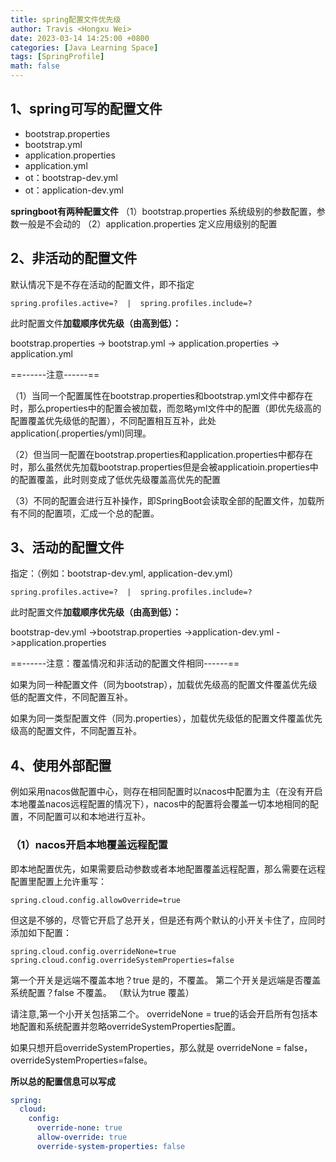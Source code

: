 ```yaml
---
title: spring配置文件优先级
author: Travis <Hongxu Wei>
date: 2023-03-14 14:25:00 +0800
categories: [Java Learning Space]
tags: [SpringProfile]
math: false
---
```


## 1、spring可写的配置文件

- bootstrap.properties
- bootstrap.yml
- application.properties
- application.yml
- ot：bootstrap-dev.yml
- ot：application-dev.yml

**springboot有两种配置文件**
（1）bootstrap.properties
系统级别的参数配置，参数一般是不会动的
（2）application.properties
定义应用级别的配置

## 2、非活动的配置文件

默认情况下是不存在活动的配置文件，即不指定

```prop
spring.profiles.active=?  |  spring.profiles.include=?
```

此时配置文件**加载顺序优先级（由高到低）：**

bootstrap.properties -> bootstrap.yml -> application.properties -> application.yml

==------注意------==

（1）当同一个配置属性在bootstrap.properties和bootstrap.yml文件中都存在时，那么properties中的配置会被加载，而忽略yml文件中的配置（即优先级高的配置覆盖优先级低的配置），不同配置相互互补，此处application(.properties/yml)同理。

（2）但当同一配置在bootstrap.properties和application.properties中都存在时，那么虽然优先加载bootstrap.properties但是会被applicatioin.properties中的配置覆盖，此时则变成了低优先级覆盖高优先的配置

（3）不同的配置会进行互补操作，即SpringBoot会读取全部的配置文件，加载所有不同的配置项，汇成一个总的配置。

## 3、活动的配置文件

指定：（例如：bootstrap-dev.yml, application-dev.yml）

```prop
spring.profiles.active=?  |  spring.profiles.include=?
```

此时配置文件**加载顺序优先级（由高到低）：**

bootstrap-dev.yml ->bootstrap.properties ->application-dev.yml ->application.properties

==------注意：覆盖情况和非活动的配置文件相同------==

如果为同一种配置文件（同为bootstrap），加载优先级高的配置文件覆盖优先级低的配置文件，不同配置互补。

如果为同一类型配置文件（同为.properties），加载优先级低的配置文件覆盖优先级高的配置文件，不同配置互补。

## 4、使用外部配置

例如采用nacos做配置中心，则存在相同配置时以nacos中配置为主（在没有开启本地覆盖nacos远程配置的情况下），nacos中的配置将会覆盖一切本地相同的配置，不同配置可以和本地进行互补。

### （1）nacos开启本地覆盖远程配置

即本地配置优先，如果需要启动参数或者本地配置覆盖远程配置，那么需要在远程配置里配置上允许重写：
```prop
spring.cloud.config.allowOverride=true
```
但这是不够的，尽管它开启了总开关，但是还有两个默认的小开关卡住了，应同时添加如下配置：  
```prop
spring.cloud.config.overrideNone=true  
spring.cloud.config.overrideSystemProperties=false
```

第一个开关是远端不覆盖本地？true 是的，不覆盖。
第二个开关是远端是否覆盖系统配置？false 不覆盖。 （默认为true 覆盖）

请注意,第一个小开关包括第二个。
overrideNone = true的话会开启所有包括本地配置和系统配置并忽略overrideSystemProperties配置。

如果只想开启overrideSystemProperties，那么就是
overrideNone = false，overrideSystemProperties=false。

**所以总的配置信息可以写成**
```yaml
spring:
  cloud:
    config:
      override-none: true
      allow-override: true
      override-system-properties: false  
```

